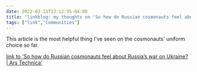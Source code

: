 ```yaml
---
date: 2022-03-21T12:12:55-04:00
title: "linkblog: my thoughts on 'So how do Russian cosmonauts feel about Russia’s war on Ukraine? | Ars Technica'"
tags: ["link","Communities"]
---
```

This article is the most helpful thing I've seen on the cosmonauts' uniform choice so far.
 
[link to 'So how do Russian cosmonauts feel about Russia’s war on Ukraine? | Ars Technica'](https://arstechnica.com/science/2022/03/so-how-do-russian-cosmonauts-feel-about-russias-war-on-ukraine/)
